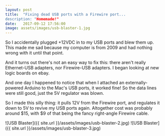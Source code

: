 ```yaml
---
layout: post
title:  "Fixing dead USB ports with a Firewire port...
description: "Homemade!"
date:   2017-09-12 17:56:00
image: assets/images/usb-blaster-1.jpg
---
```


So I accidentally plugged +12VDC in to my USB ports and blew them up. This made me sad because my computer is from 2009 and had nothing wrong with it until that point.

And it turns out there's not an easy way to fix this: there aren't really Ethernet-USB adapters, nor Firewire-USB adapters. I began looking at new logic boards on ebay.

And one day I happened to notice that when I attached an externally-powered Arduino to the Mac's USB ports, it worked fine! So the data lines were still good, just the 5V regulator was blown.

So I made this silly thing: it pulls 12V from the Firewire port, and regulates it down to 5V to revive my USB ports again. Altogether cost was probably around $15, with $9 of that being the fancy right-angle Firewire cable.

![USB Blaster]({{ site.url }}/assets/images/usb-blaster-2.jpg)
![USB Blaster]({{ site.url }}/assets/images/usb-blaster-3.jpg)
